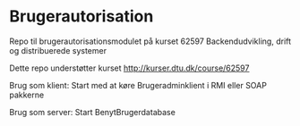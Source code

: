 # Brugerautorisation
Repo til brugerautorisationsmodulet på kurset 62597 Backendudvikling, drift og distribuerede systemer

Dette repo understøtter kurset http://kurser.dtu.dk/course/62597

Brug som klient: Start med at køre Brugeradminklient i RMI eller SOAP pakkerne

Brug som server: Start BenytBrugerdatabase

